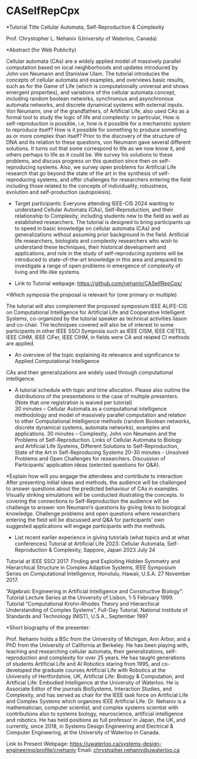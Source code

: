 # CASelfRepCpx

*Tutorial Title 
Cellular Automata, Self-Reproduction & Complexity


Prof. Chrystopher L. Nehaniv (University of Waterloo, Canada)

*Abstract (for Web Publicity)

Cellular automata (CAs) are a widely applied model of massively parallel computation based on local neighborhoods and updates introduced by John von Neumann and Stanislaw Ulam. The tutorial introduces the concepts of cellular automata and examples, and overviews basic results, such as for the Game of Life (which is computationally universal and shows emergent properties), and variations of the cellular automata concept, including random boolean networks, synchronous and asynchronous automata networks, and discrete dynamical systems with external inputs. Von Neumann, one of the grandfathers, of Artificial Life, also used CAs as a formal tool to study the logic of life and complexity: in particular, How is self-reproduction is possible, i.e, how is it possible for a mechanistic system to reproduce itself? How is it possible for something to produce something as or more complex than itself? Prior to the discovery of the structure of DNA and its relation to these questions, von Neumann gave several different solutions. It turns out that some correspond to life as we now know it, and others perhaps to life as it could be. We survey his solutions to these problems, and discuss progress on this question since then on self-reproducing systems. Also, we survey open problems for Artificial Life research that go beyond the state of the art in the synthesis of self-reproducing systems, and offer challenges for researchers entering the field including those related to the concepts of individuality, robustness, evolution and self-production (autopoiesis).

* Target participants: Everyone attending IEEE-CIS 2024 wanting to understand Cellular Automata (CAs), Self-Reproduction, and their relationship to Complexity, including students new to the field as well as established researchers. The tutorial is designed to bring participants up to speed in basic knowledge on cellular automata (CAs) and generalizations without assuming prior background in the field. Artificial life researchers, biologists and complexity researchers who wish to understand these techniques, their historical development and applications, and role in the study of self-reproducing systems will be introduced to state-of-the-art knowledge in this area and prepared to investigate a range of open problems in emergence of complexity of living and life-like systems. 

* Link to Tutorial webpage:  https://github.com/nehaniv/CASelfRepCpx/

*Which symposia the proposal is relevant for (one primary or multiple)

The tutorial will also complement the proposed symposium IEEE ALIFE-CIS on Computational Intelligence for Artificial Life and Cooperative Intelligent Systems, co-organized by the tutorial speaker as technical activities liason and co-chair. The techniques covered will also be of interest to some participants in other IEEE SSCI Symposia such as IEEE CISM, IEEE CIETES, IEEE CIHM, IEEE CiFer, IEEE CIHM, in fields were CA and related CI methods are applied.

*	An overview of the topic explaining its relevance and significance to Applied Computational Intelligence

CAs and their generalizations are widely used through computational intelligence.

*	A tutorial schedule with topic and time allocation. Please also outline the distributions of the presentations in the case of multiple presenters. (Note that one registration is waived per tutorial)  
30 minutes – Cellular Automata as a computational intelligence methodology and model of massively parallel computation and relation to other Computational Intelligence methods (random Boolean networks, discrete dynamical systems, automata networks), examples and applications.
30 minutes – Complexity, John von Neumann and the Problems of Self-Reproduction. 
Links of Cellular Automata to Biology and Artificial Life Systems, Different Solutions to Self-Reproduction, State of the Art in Self-Reproducing Systems 
20-30 minutes - Unsolved Problems and Open Challenges for researchers. Discussion of Participants’ application ideas (selected questions for Q&A). 

*Explain how will you engage the attendees and contribute to interaction
After presenting initial ideas and methods, the audience will be challenged to answer
questions about the predicted behaviour of CAs in examples. Visually striking simulations will be conducted illustrating the concepts. In covering the connections to Self-Reproduction the audience will be challenge to answer von Neumann’s questions by giving links to biological knowledge. Challenge problems and open questions where researchers entering the field will be discussed and Q&A for participants’ own suggested applications will engage participants with the methods.

* List recent earlier experience in giving tutorials (what topics and at what conferences)
Tutorial at Artificial Life 2023: Cellular Automata, Self-Reproduction & Complexity,  Sapporo, Japan 2023 July 24

Tutorial at IEEE SSCI 2017: Finding and Exploiting Hidden Symmetry and Hierarchical Structure in Complex Adaptive Systems, IEEE Symposium Series on Computational Intelligence, Honolulu, Hawaii, U.S.A. 27 November 2017.  

”Algebraic Engineering in Artificial Intelligence and Constructive Biology”: Tutorial Lecture Series at the University of Lisbon, 1-5 February 1999.
Tutorial “Computational Krohn-Rhodes Theory and Hierarchical Understanding of Complex Systems”, Full-Day Tutorial, National Institute of Standards and Technology (NIST),  U.S.A., September 1997

*Short biography of the presenter:

   Prof. Nehaniv holds a BSc from the University of Michigan, Ann Arbor, and a PhD from the University of California at Berkeley. He has been playing with, teaching and researching cellular automata, their generalizations, self-reproduction and complexity for over 25 years. He has taught generations of students Artificial Life and AI Robotics staring from 1995, and co-developed the graduate courses Artificial Life with Robotics at the University of Hertfordshire, UK, Artificial Life: Biology & Computation, and Artificial Life: Embodied Intelligence at the University of Waterloo. He is Associate Editor of the journals BioSystems, Interaction Studies, and Complexity, and has served as chair for the IEEE task force on Artificial Life and Complex Systems which organizes IEEE Artificial Life. Dr. Nehaniv is a mathematician, computer scientist, and complex systems scientist with contributions also to systems biology, neuroscience, artificial intelligence and robotics. He has held positions as full professor in Japan, the UK, and currently, since 2018, in Systems Design Engineering and Electrical & Computer Engineering, at the University of Waterloo in Canada.

Link to  Present Webpage:
https://uwaterloo.ca/systems-design-engineering/profile/cnehaniv
Email: chrystopher.nehaniv@uwaterloo.ca


